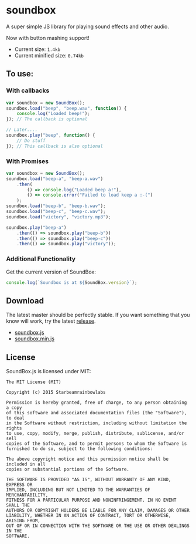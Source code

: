 # soundbox
A super simple JS library for playing sound effects and other audio.

Now with button mashing support!

 * Current size: `1.4kb`
 * Current minified size: `0.74kb`

## To use:

### With callbacks

```javascript
var soundbox = new SoundBox();
soundbox.load("beep", "beep.wav", function() {
    console.log("Loaded beep!");
}); // The callback is optional

// Later....
soundbox.play("beep", function() {
	// Do stuff
}); // This callback is also optional
```

### With Promises

```javascript
var soundbox = new SoundBox();
soundbox.load("beep-a", "beep-a.wav")
    .then(
        () => console.log("Loaded beep a!"),
        () => console.error("Failed to load keep a :-(")
    );
soundbox.load("beep-b", "beep-b.wav");
soundbox.load("beep-c", "beep-c.wav");
soundbox.load("victory", "victory.mp3");

soundbox.play("beep-a")
    .then(() => soundbox.play("beep-b"))
    .then(() => soundbox.play("beep-c"))
    .then(() => soundbox.play("victory"));
```

### Additional Functionality
Get the current version of SoundBox:

```javascript
console.log(`Soundbox is at ${SoundBox.version}`);
```

## Download
The latest master should be perfectly stable. If you want something that you know will work, try the latest [release](https://github.com/sbrl/soundbox/releases).

 * [soundbox.js](https://raw.githubusercontent.com/sbrl/soundbox/master/soundbox.js)
 * [soundbox.min.js](https://raw.githubusercontent.com/sbrl/soundbox/master/soundbox.min.js)

## License
SoundBox.js is licensed under MIT:

```
The MIT License (MIT)

Copyright (c) 2015 Starbeamrainbowlabs

Permission is hereby granted, free of charge, to any person obtaining a copy
of this software and associated documentation files (the "Software"), to deal
in the Software without restriction, including without limitation the rights
to use, copy, modify, merge, publish, distribute, sublicense, and/or sell
copies of the Software, and to permit persons to whom the Software is
furnished to do so, subject to the following conditions:

The above copyright notice and this permission notice shall be included in all
copies or substantial portions of the Software.

THE SOFTWARE IS PROVIDED "AS IS", WITHOUT WARRANTY OF ANY KIND, EXPRESS OR
IMPLIED, INCLUDING BUT NOT LIMITED TO THE WARRANTIES OF MERCHANTABILITY,
FITNESS FOR A PARTICULAR PURPOSE AND NONINFRINGEMENT. IN NO EVENT SHALL THE
AUTHORS OR COPYRIGHT HOLDERS BE LIABLE FOR ANY CLAIM, DAMAGES OR OTHER
LIABILITY, WHETHER IN AN ACTION OF CONTRACT, TORT OR OTHERWISE, ARISING FROM,
OUT OF OR IN CONNECTION WITH THE SOFTWARE OR THE USE OR OTHER DEALINGS IN THE
SOFTWARE.
```
